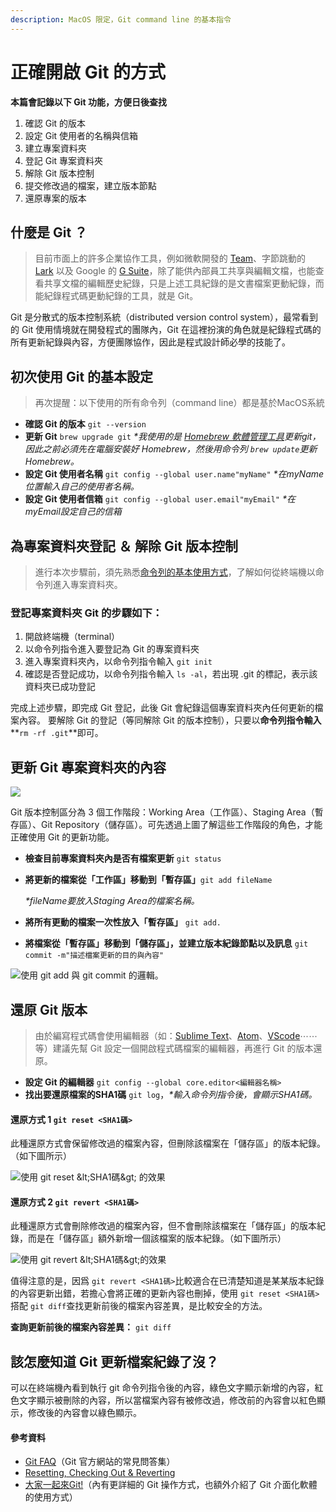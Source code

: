 ```yaml
---
description: MacOS 限定，Git command line 的基本指令
---
```


# 正確開啟 Git 的方式

**本篇會記錄以下 Git 功能，方便日後查找**

1. 確認 Git 的版本
2. 設定 Git 使用者的名稱與信箱
3. 建立專案資料夾
4. 登記 Git 專案資料夾
5. 解除 Git 版本控制
6. 提交修改過的檔案，建立版本節點
7. 還原專案的版本

## 什麼是 Git ？ <a id="c951"></a>

> 目前市面上的許多企業協作工具，例如微軟開發的 [Team](https://products.office.com/en-US/microsoft-teams/group-chat-software)、字節跳動的 [Lark](https://www.larksuite.com/) 以及 Google 的 [G Suite](https://gsuite.google.com/)，除了能供內部員工共享與編輯文檔，也能查看共享文檔的編輯歷史紀錄，只是上述工具紀錄的是文書檔案更動紀錄，而能紀錄程式碼更動紀錄的工具，就是 Git。

Git 是分散式的版本控制系統（distributed version control system），最常看到的 Git 使用情境就在開發程式的團隊內，Git 在這裡扮演的角色就是紀錄程式碼的所有更新紀錄與內容，方便團隊協作，因此是程式設計師必學的技能了。

## **初次使用 Git 的基本設定** <a id="1ea6"></a>

> 再次提醒：以下使用的所有命令列（command line）都是基於MacOS系統

* **確認 Git 的版本** `git --version`
* **更新 Git** `brew upgrade git` _\*我使用的是_ [_Homebrew 軟體管理工具_](https://brew.sh/)_更新git，因此之前必須先在電腦安裝好 Homebrew，然後用命令列_ _`brew update`更新 Homebrew。_
* **設定 Git 使用者名稱** `git config --global user.name"myName"` _\*在myName位置輸入自己的使用者名稱。_
* **設定 Git 使用者信箱** `git config --global user.email"myEmail"` _\*在myEmail設定自己的信箱_

## 為專案資料夾登記 ＆ 解除 Git 版本控制 <a id="4af5"></a>

> 進行本次步驟前，須先熟悉[命令列的基本使用方式](http://docs.gitlab.com/ee/gitlab-basics/command-line-commands.html)，了解如何從終端機以命令列進入專案資料夾。

### 登記專案資料夾 Git 的步驟如下： <a id="2200"></a>

1. 開啟終端機（terminal）
2. 以命令列指令進入要登記為 Git 的專案資料夾
3. 進入專案資料夾內，以命令列指令輸入 `git init`
4. 確認是否登記成功，以命令列指令輸入 `ls -al`，若出現 .git 的標記，表示該資料夾已成功登記

完成上述步驟，即完成 Git 登記，此後 Git 會紀錄這個專案資料夾內任何更新的檔案內容。 要解除 Git 的登記（等同解除 Git 的版本控制），只要以**命令列指令輸入** **`rm -rf .git`**即可。

## 更新 Git 專案資料夾的內容 <a id="0ec5"></a>

![](https://miro.medium.com/max/60/1*0c69m-Cf0xL2pbr3kWfdCQ.png?q=20)

Git 版本控制區分為 3 個工作階段：Working Area（工作區）、Staging Area（暫存區）、Git Repository（儲存區）。可先透過上圖了解這些工作階段的角色，才能正確使用 Git 的更新功能。

* **檢查目前專案資料夾內是否有檔案更新** `git status`
* **將更新的檔案從「工作區」移動到「暫存區」**`git add fileName`

  _\*fileName要放入Staging Area的檔案名稱。_

* **將所有更動的檔案一次性放入「暫存區」** `git add.`
* **將檔案從「暫存區」移動到「儲存區」，並建立版本紀錄節點以及訊息** `git commit -m"描述檔案更新的目的與內容"`

![&#x4F7F;&#x7528; git add &#x8207; git commit &#x7684;&#x908F;&#x8F2F;&#x3002;](https://miro.medium.com/max/60/1*DK60Ct0sDrWpR633oN1IaQ.png?q=20)

## 還原 Git 版本 <a id="c829"></a>

> 由於編寫程式碼會使用編輯器（如：[Sublime Text](https://www.sublimetext.com/)、[Atom](https://atom.io/)、[VScode](https://code.visualstudio.com/)⋯⋯等）建議先幫 Git 設定一個開啟程式碼檔案的編輯器，再進行 Git 的版本還原。

* **設定 Git 的編輯器** `git config --global core.editor<編輯器名稱>`
* **找出要還原檔案的SHA1碼** `git log`，_\*輸入命令列指令後，會顯示SHA1碼。_

#### **還原方式 1** `git reset <SHA1碼>`

此種還原方式會保留修改過的檔案內容，但刪除該檔案在「儲存區」的版本紀錄。（如下圖所示）

![&#x4F7F;&#x7528; git reset &amp;lt;SHA1&#x78BC;&amp;gt; &#x7684;&#x6548;&#x679C;](https://miro.medium.com/max/60/1*tJq8EMLWIy-eEaLIE3Lllw.png?q=20)

#### **還原方式 2** `git revert <SHA1碼>`

此種還原方式會刪除修改過的檔案內容，但不會刪除該檔案在「儲存區」的版本紀錄，而是在「儲存區」額外新增一個該檔案的版本紀錄。（如下圖所示）

![&#x4F7F;&#x7528; git revert &amp;lt;SHA1&#x78BC;&amp;gt;&#x7684;&#x6548;&#x679C;](https://miro.medium.com/max/60/1*uiAWPuMApAfPxULNrwqjmQ.png?q=20)

值得注意的是，因爲 `git revert <SHA1碼>`比較適合在已清楚知道是某某版本紀錄的內容更新出錯，若擔心會將正確的更新內容也刪掉，使用 `git reset <SHA1碼>`搭配 `git diff`查找更新前後的檔案內容差異，是比較安全的方法。

**查詢更新前後的檔案內容差異：** `git diff`

## 該怎麼知道 Git 更新檔案紀錄了沒？ <a id="b501"></a>

可以在終端機內看到執行 git 命令列指令後的內容，綠色文字顯示新增的內容，紅色文字顯示被刪除的內容，所以當檔案內容有被修改過，修改前的內容會以紅色顯示，修改後的內容會以綠色顯示。



#### 參考資料

* [Git FAQ](https://git.wiki.kernel.org/index.php/GitFaq#What_is_Git.3F)（Git 官方網站的常見問答集）
* [Resetting, Checking Out & Reverting](https://www.atlassian.com/git/tutorials/resetting-checking-out-and-reverting)
* [大家一起來Git!](https://medium.com/@10446005/%E5%A4%A7%E5%AE%B6%E4%B8%80%E8%B5%B7%E4%BE%86git-f34945411bbb)（內有更詳細的 Git 操作方式，也額外介紹了 Git 介面化軟體的使用方式）

